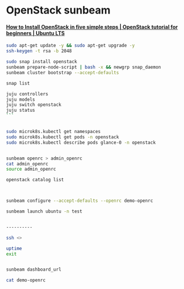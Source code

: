 # OpenStack sunbeam

#### [How to Install OpenStack in five simple steps | OpenStack tutorial for beginners | Ubuntu LTS](https://www.youtube.com/watch?v=ifDtBM_EHPE)

```bash
sudo apt-get update -y && sudo apt-get upgrade -y
ssh-keygen -t rsa -b 2048
```

```bash
sudo snap install openstack
sunbeam prepare-node-script | bash -x && newgrp snap_daemon
sunbeam cluster bootstrap --accept-defaults
```

```bash
snap list
```

````bash
juju controllers
juju models
juju switch openstack 
juju status
```


sudo microk8s.kubectl get namespaces
sudo microk8s.kubectl get pods -n openstack
sudo microk8s.kubectl describe pods glance-0 -n openstack


sunbeam openrc > admin_openrc
cat admin_openrc
source admin_openrc

openstack catalog list



sunbeam configure --accept-defaults --openrc demo-openrc 

sunbeam launch ubuntu -n test


----------

ssh <>

uptime
exit


sunbeam dashboard_url

cat demo-openrc













